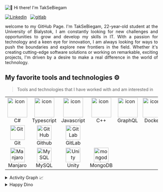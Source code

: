 <img src="https://raw.githubusercontent.com/TakSeBiegam/TakSeBiegam/main/TakSeBiegamIntro.gif" alt="👋 Hi there! I'm TakSeBiegam" title="👋 Hi there! I'm TakSeBiegam"/>

<div align="justify">

[![Linkedin](https://img.shields.io/badge/TakSeBiegam-%231DA1F2.svg?style=for-the-badge&logo=Linkedin&logoColor=white)](https://www.linkedin.com/in/arkadiusz-kurylo/)&nbsp;&nbsp;
[![gitlab](https://img.shields.io/badge/TakSeBiegam-330F63?style=for-the-badge&logo=github&logoColor=white)](https://github.com/TakSeBiegam/)

 
</div>  
<p align="justify"> 
welcome to my GitHub Page. I'm TakSeBiegam, 22-year-old student at the University of Bialystok, I am constantly looking for new challenges and opportunities to grow and develop my skills in IT. With a passion for technology and a keen eye for innovation, I am always looking for ways to push the boundaries and explore new frontiers in the field. Whether it's creating cutting-edge software solutions or working on remarkable, exciting projects, I'm driven by a desire to make a real difference in the world of technology.
 

</p>

## My favorite tools and technologies ⚙️ 

> Tools and technologies that I have worked with and am interested in

<table>
  <tr>
    <td align="center" width="96">
        <img src="https://techstack-generator.vercel.app/csharp-icon.svg" alt="icon" width="65" height="65" />
      <br>C#
    </td>
    <td align="center" width="96">
        <img src="https://techstack-generator.vercel.app/ts-icon.svg" alt="icon" width="65" height="65" />
      <br>Typescript
    </td>
    <td align="center" width="96">
        <img src="https://techstack-generator.vercel.app/js-icon.svg" alt="icon" width="65" height="65" />
      <br>Javascript
    </td>
    <td align="center" width="96">
        <img src="https://techstack-generator.vercel.app/cpp-icon.svg" alt="icon" width="65" height="65" />
      <br>C++
    <td align="center" width="96">
        <img src="https://techstack-generator.vercel.app/graphql-icon.svg" alt="icon" width="65" height="65" />
      <br>GraphQL
    </td>
    <td align="center" width="96">
        <img src="https://techstack-generator.vercel.app/docker-icon.svg" alt="icon" width="65" height="65" />
      <br>Docker
    <td align="center" width="96">
        <img src="https://techstack-generator.vercel.app/kubernetes-icon.svg" alt="icon" width="65" height="65" />
      <br>Kubernetes
    </td>
    </tr>
<tr>
    <td align="center" width="96"> 
        <img src="https://user-images.githubusercontent.com/25181517/192108372-f71d70ac-7ae6-4c0d-8395-51d8870c2ef0.png" width="48" height="48" alt="Git" />
      <br>Git
    </td>
    <td align="center" width="96">
        <img src="https://techstack-generator.vercel.app/github-icon.svg" width="48" height="48" alt="GitHub" />
      <br>Github
    </td>
    <td align="center"  width="96">
        <img src="https://user-images.githubusercontent.com/25181517/192108376-c675d39b-90f6-4073-bde6-5a9291644657.png" width="48" height="48" alt="GitLab" />
      <br>GitLab
    </td>
</tr>
 <tr>
        <td align="center" width="96">
        <img src="https://cdn.icon-icons.com/icons2/1381/PNG/512/manjarowelcome_94304.png" width="48" height="48" alt="Manjaro" />
      <br>Manjaro
</td>
    </td>
        <td align="center" width="96">
        <img src="https://techstack-generator.vercel.app/mysql-icon.svg" width="48" height="48" alt="MySQL" />
      <br>MySQL
    </td>
            <td align="center" width="96">
        <img src="https://skillicons.dev/icons?i=unity" width="48" height="48" alt="Unity" />
      <br>Unity
    </td>
              <td align="center" width="96">
        <img src="https://skillicons.dev/icons?i=mongo" width="48" height="48" alt="mongodb" />
      <br>MongoDB
    </td>
 </tr>
</table>

<details>
  <summary>Activity Graph 📈</summary>
  <br/>
<a href="https://github.com/TakSeBiegam/github-readme-activity-graph"><img alt="TakSeBiegam Activity Chart" src="https://github-readme-activity-graph.cyclic.app/graph?username=TakSeBiegam&bg_color=ffffff&color=000000&line=00ea70&point=403d3d&area=true&hide_border=false" /></a>
</details>
<details>
 <summary>Happy Dino</summary>
<img data-target="animated-image.replacedImage" alt="dino.gif" class="AnimatedImagePlayer-animatedImage" src="https://github.com/saadeghi/saadeghi/raw/master/dino.gif" style="display: block; opacity: 1;">
</details>

